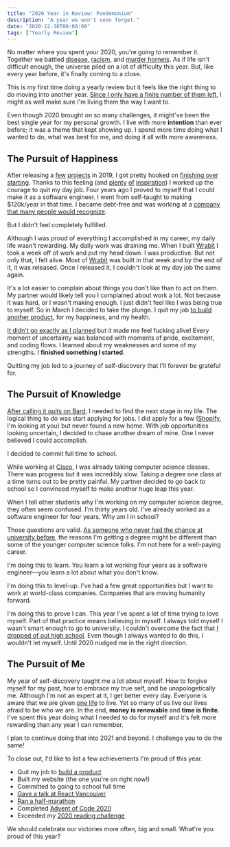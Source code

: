 ```yaml
---
title: "2020 Year in Review: Pandemonium"
description: "A year we won't soon forget."
date: "2020-12-30T00:00:00"
tags: ["Yearly Review"]
---
```


No matter where you spent your 2020, you're going to remember it. Together we battled [disease](https://en.wikipedia.org/wiki/Coronavirus_disease_2019), [racism](https://blacklivesmatter.com/), and [murder hornets](https://www.scientificamerican.com/article/just-how-dangerous-is-the-murder-hornet/). As if life isn't difficult enough, the universe piled on a lot of difficulty this year. But, like every year before, it's finally coming to a close.

This is my first time doing a yearly review but it feels like the right thing to do moving into another year. [Since I only have a finite number of them left](/life), I might as well make sure I'm living them the way I want to.

Even though 2020 brought on so many challenges, it might've been the best single year for my personal growth. I live with more **intention** than ever before; it was a theme that kept showing up. I spend more time doing what I wanted to do, what was best for me, and doing it all with more awareness.

## The Pursuit of Happiness

After releasing a [few](/projects/social-media-death-clock) [projects](/projects/wrabit) in 2019, I got pretty hooked on [finishing over starting](/words/what-not-how). Thanks to this feeling (and [plenty](https://twitter.com/sinequanonh) [of](https://www.indiehackers.com/) [inspiration](https://levels.io/)) I worked up the courage to quit my day job. Four years ago I proved to myself that I could make it as a software engineer. I went from self-taught to making $120k/year in that time. I became debt-free and was working at a [company that many people would recognize](https://www.cisco.com/).

But I didn't feel completely fulfilled.

Although I was proud of everything I accomplished in my career, my daily life wasn't rewarding. My daily work was draining me. When I built [Wrabit](/projects/wrabit) I took a week off of work and put my head down. I was productive. But not only that, I felt alive. Most of [Wrabit](/projects/wrabit) was built in that week and by the end of it, it was released. Once I released it, I couldn't look at my day job the same again.

It's a lot easier to complain about things you don't like than to act on them. My partner would likely tell you I complained about work a lot. Not because it was hard, or I wasn't making enough. I just didn't feel like I was being true to myself. So in March I decided to take the plunge. I quit my job [to build another product](/projects/bard), for my happiness, and my health.

[It didn't go exactly as I planned](/failures/2020-product-failures) but it made me feel fucking alive! Every moment of uncertainty was balanced with moments of pride, excitement, and coding flows. I learned about my weaknesses and some of my strengths. I **finished something I started**.

Quitting my job led to a journey of self-discovery that I'll forever be grateful for.

## The Pursuit of Knowledge

[After calling it quits on Bard](/failures/2020-product-failures), I needed to find the next stage in my life. The logical thing to do was start applying for jobs. I did apply for a few ([Shopify](https://www.shopify.com/), I'm looking at you) but never found a new home. With job opportunities looking uncertain, I decided to chase another dream of mine. One I never believed I could accomplish.

I decided to commit full time to school.

While working at [Cisco](https://www.cisco.com/), I was already taking computer science classes. There was progress but it was incredibly slow. Taking a degree one class at a time turns out to be pretty painful. My partner decided to go back to school so I convinced myself to make another huge leap this year.

When I tell other students why I'm working on my computer science degree, they often seem confused. I'm thirty years old. I've already worked as a software engineer for four years. Why am I in school?

Those questions are valid. [As someone who never had the chance at university before](/failures/high-school), the reasons I'm getting a degree might be different than some of the younger computer science folks. I'm not here for a well-paying career.

I'm doing this to learn. You learn a lot working four years as a software engineer—you learn a lot about what you don't know.

I'm doing this to level-up. I've had a few great opportunities but I want to work at world-class companies. Companies that are moving humanity forward.

I'm doing this to prove I can. This year I've spent a lot of time trying to love myself. Part of that practice means believing in myself. I always told myself I wasn't smart enough to go to university. I couldn't overcome the fact that [I dropped of out high school](/failures/high-school). Even though I always wanted to do this, I wouldn't let myself. Until 2020 nudged me in the right direction.

## The Pursuit of Me

My year of self-discovery taught me a lot about myself. How to forgive myself for my past, how to embrace my true self, and be unapologetically me. Although I'm not an expert at it, I get better every day. Everyone is aware that we are given [one life](/life) to live. Yet so many of us live our lives afraid to be who we are. In the end, **money is renewable** and **time is finite**. I've spent this year doing what I needed to do for myself and it's felt more rewarding than any year I can remember.

I plan to continue doing that into 2021 and beyond. I challenge you to do the same!

To close out, I'd like to list a few achievements I'm proud of this year.

- Quit my job to [build a product](/projects/bard)
- Built my website (the one you're on right now!)
- Committed to going to school full time
- [Gave a talk at React Vancouver](https://github.com/amorriscode/how-i-built-a-product-in-3-days)
- [Ran a half-marathon](https://www.strava.com/activities/4273232292)
- Completed [Advent of Code 2020](https://github.com/amorriscode/advent-of-code-solutions)
- Exceeded my [2020 reading challenge](https://www.goodreads.com/challenges/11621-2020-reading-challenge)

We should celebrate our victories more often, big and small. What're you proud of this year?

